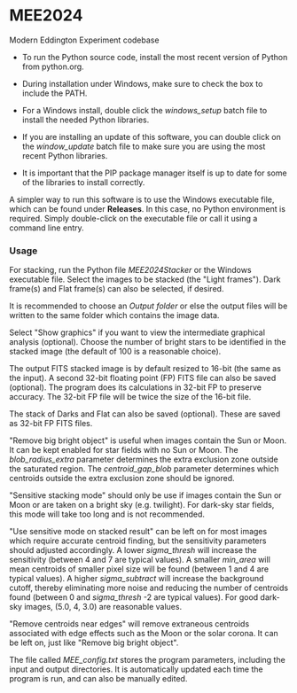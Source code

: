 # MEE2024
Modern Eddington Experiment codebase

- To run the Python source code, install the most recent version of Python from python.org.

- During installation under Windows, make sure to check the box to include the PATH.

- For a Windows install, double click the _windows_setup_ batch file to install the needed Python libraries.

- If you are installing an update of this software, you can double click on the _window_update_ batch file to make sure you are using the most recent Python libraries. 

- It is important that the PIP package manager itself is up to date for some of the libraries to install correctly.

A simpler way to run this software is to use the Windows executable file, which can be found under **Releases**.
In this case, no Python environment is required. Simply double-click on the executable file or call it using a command line entry.


### **Usage**

For stacking, run the Python file _MEE2024Stacker_ or the Windows executable file.
Select the images to be stacked (the "Light frames").
Dark frame(s) and Flat frame(s) can also be selected, if desired.

It is recommended to choose an _Output folder_ or else the output files will be written to the same folder which contains the image data.

Select "Show graphics" if you want to view the intermediate graphical analysis (optional).
Choose the number of bright stars to be identified in the stacked image (the default of 100 is a reasonable choice).

The output FITS stacked image is by default resized to 16-bit (the same as the input). A second 32-bit floating point (FP) FITS file can also be saved (optional).
The program does its calculations in 32-bit FP to preserve accuracy. The 32-bit FP file will be twice the size of the 16-bit file.

The stack of Darks and Flat can also be saved (optional). These are saved as 32-bit FP FITS files.

"Remove big bright object" is useful when images contain the Sun or Moon. It can be kept enabled for star fields with no Sun or Moon.
The _blob_radius_extra_ parameter determines the extra exclusion zone outside the saturated region.
The _centroid_gap_blob_ parameter determines which centroids outside the extra exclusion zone should be ignored.

"Sensitive stacking mode" should only be use if images contain the Sun or Moon or are taken on a bright sky (e.g. twilight).
For dark-sky star fields, this mode will take too long and is not recommended.

"Use sensitive mode on stacked result" can be left on for most images which require accurate centroid finding, but the sensitivity parameters should adjusted accordingly.
A lower _sigma_thresh_ will increase the sensitivity (between 4 and 7 are typical values).
A smaller _min_area_ will mean centroids of smaller pixel size will be found (between 1 and 4 are typical values).
A higher _sigma_subtract_ will increase the background cutoff, thereby eliminating more noise and reducing the number of centroids found (between 0 and _sigma_thresh_ -2 are typical values). For good dark-sky images, (5.0, 4, 3.0) are reasonable values.

"Remove centroids near edges" will remove extraneous centroids associated with edge effects such as the Moon or the solar corona. It can be left on, just like "Remove big bright object".

The file called _MEE_config.txt_ stores the program parameters, including the input and output directories.
It is automatically updated each time the program is run, and can also be manually edited.
